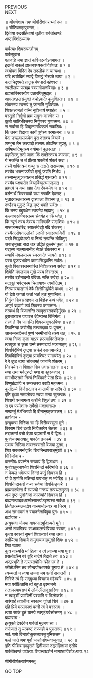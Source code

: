 PREVIOUS  
NEXT  
  
॥ श्रीगणेशाय नमः श्रीगौरीशंकराभ्यां नमः ॥  
॥ श्रीशिवमहापुराणम् ॥  
द्वितीया रुद्रसंहितायां तृतीयः पार्वतीखण्डे  
अष्टाविंशोऽध्यायः  
  
पार्वत्याः शिवरूपदर्शनम्  
पार्वत्युवाच  
एतावद्धि मया ज्ञातं कश्चिदन्योऽयमागतः ।  
इदानीं सकलं ज्ञातमवध्यस्त्वं विशेषतः ॥ १ ॥  
त्वयोक्तं विदितं देव तदलीकं न चान्यथा ।  
यदि त्वयोदितं स्याद्वै विरुद्धं नोच्यते त्वया ॥ २ ॥  
कदाचिद्दृश्यते तादृक् वेषधारी महेश्वरः ।  
स्वलीलया परब्रह्म स्वरागोपात्तविग्रहः ॥ ३ ॥  
ब्रह्मचारिस्वरूपेण प्रतारयितुमुद्यतः ।  
आगतश्छलसंयुक्तं वचोऽवादीः कुयुक्तितः। ॥ ४ ॥  
शंकरस्य स्वरूपं तु जानामि सुविशेषतः ।  
शिवतत्त्वमतो वच्मि सुविचार्य यथार्हतः ॥ ५ ॥  
वस्तुतो निर्गुणो ब्रह्म सगुणः कारणेन सः ।  
कुतो जातिर्भवेत्तस्य निर्गुणस्य गुणात्मनः ॥ ६ ॥  
स सर्वासां हि विद्यानामधिष्ठानं सदाशिवः ।  
किं तस्य विद्यया कार्यं पूर्णस्य परमात्मनः ॥ ७ ॥  
वेदा उच्छ्वासरूपेण पुरा दत्ताश्च विष्णवे ।  
शम्भुना तेन कल्पादौ तत्समः कोऽस्ति सुप्रभुः ॥ ८ ॥  
सर्वेषामादिभूतस्य वयोमानं कुतस्ततः ।  
प्रकृतिस्तु ततो जाता किं शक्तेस्तस्य कारणम् ॥ ९ ॥  
ये भजन्ति च तं प्रीत्या शक्तीशं शंकरं सदा ।  
तस्मै शक्तित्रयं शम्भुः स ददाति सदाव्ययम् ॥ १० ॥  
तस्यैव भजनाज्जीवो मृत्युं जयति निर्भयः ।  
तस्मान्मृत्युञ्जयन्नाम प्रसिद्धं भुवनत्रये ॥ ११ ॥  
तस्यैव पक्षपातेन विष्णुर्विष्णुत्वमाप्नुयात् ।  
ब्रह्मत्वं च यथा ब्रह्मा देवा देवत्वमेव च ॥ १२ ॥  
दर्शनार्थं शिवस्यादौ यथा गच्छति देवराट् ।  
भूतादयस्तत्परस्य द्वारपालाः शिवस्य तु ॥ १३ ॥  
दण्डैश्च मुकुटं विद्धं मृष्टं भवति सर्वतः ।  
किं तस्य बहुपक्षेण स्वयमेव महाप्रभुः ॥ १४ ॥  
कल्याणरूपिणस्तस्य सेवयेह न किं भवेत् ।  
किं न्यूनं तस्य देवस्य मामिच्छति सदाशिवः ॥ १५ ॥  
सप्तजन्मदरिद्रः स्यात्सेवेद्यो यदि शंकरम् ।  
तस्यैतत्सेवनाल्लोको लक्ष्मीः स्यादनपायिनी ॥ १६ ॥  
यदग्रे सिद्धयोऽष्टौ च नित्यं नृत्यन्ति तोषितुम् ।  
अवाङ्मुखाः सदा तत्र तद्धितं दुर्ल्लभं कुतः ॥ १७ ॥  
यद्यस्य मङ्‌गालानीह सेवते शंकरस्य न ।  
यथापि मंगलन्तस्य स्मरणादेव जायते ॥ १८ ॥  
यस्य पूजाप्रभावेण कामाःसिद्ध्यन्ति सर्वशः ।  
कुतो विकारस्तस्यास्ति निर्विकारस्य सर्वदा ॥ १९ ॥  
शिवेति मंगलन्नाम मुखे यस्य निरन्तरम् ।  
तस्यैव दर्शनादन्ये पवित्राः सन्ति सर्वदा ॥ २० ॥  
यद्यपूतं भवेद्‌भस्म चितायाश्च त्वयोदितम् ।  
नित्यमस्याङ्‌गगं देवैः शिरोभिर्द्धार्यते कथम् ॥ २१ ॥  
यो देवो जगतां कर्ता भर्ता हर्ता गुणान्वितः ।  
निर्गुणः शिवसञ्ज्ञश्च स विज्ञेयः कथं भवेत् ॥ २२ ॥  
अगुणं ब्रह्मणो रूपं शिवस्य परमात्मनः ।  
तत्कथं हि विजानन्ति त्वादृशास्तद्‌बहिर्मुखाः ॥ २३ ॥  
दुराचाराश्च पापाश्च देवेभ्यस्ते विनिर्गताः ।  
तत्त्वं ते नैव जानन्ति शिवस्यागुणरूपिणः ॥ २४ ॥  
शिवनिन्दां करोतीह तत्त्वमज्ञाय यः पुमान् ।  
आजन्मसञ्चितं पुण्यं भस्मीभवति तस्य तत् ॥ २५ ॥  
त्वया निन्दा कृता याऽत्र हरस्यामिततेजसः ।  
त्वत्पूजा च कृता यन्मे तस्मात्पापं भजाम्यहम् ॥ २६ ॥  
शिवविद्वेषिणं दृष्ट्वा सचेलं स्नानमाचरेत् ।  
शिवविद्वेषिणं दृष्ट्वा प्रायश्चितं समाचरेत् ॥ २७ ॥  
रे रे दुष्ट त्वया चोक्तमहं जानामि शंकरम् ।  
निश्चयेन न विज्ञातः शिव एव सनातनः ॥ २८ ॥  
यथा तथा भवेद्‌रुद्रो यथा वा बहुरूपवान् ।  
ममाभीष्टतमो नित्यं निर्विकारी सतां प्रियः ॥ २९ ॥  
विष्णुर्ब्रह्मापि न समस्तस्य क्वापि महात्मनः ।  
कुतोऽन्ये निर्जराद्याश्च कालाधीनाः सदैव ते ॥ ३० ॥  
इति बुध्या समालोक्य स्वया सत्या सुतत्त्वतः ।  
शिवार्थं वनमागत्य करोमि विपुलं तपः ॥ ३१ ॥  
स एव परमेशानः सर्वेशो भक्तवत्सलः ।  
सम्प्राप्तुं मेऽभिलाषो हि दीनानुग्रहकारकम् ॥ ३२ ॥  
ब्रह्मोवाच -  
इत्युक्त्वा गिरिजा सा हि गिरीश्वरसुता मुने ।  
विरराम शिवं दध्यौ निर्विकारेण चेतसा ॥ ३३ ॥  
तदाकर्ण्य वचो देव्या ब्रह्मचारी स वै द्विजः ।  
पुनर्वचनमाख्यातुं यावदेव प्रचक्रमे ॥ ३४ ॥  
उवाच गिरिजा तावत्स्वसखीं विजयां द्रुतम् ।  
शिव सक्तमनोवृत्तिः शिवनिन्दापराङ्मुखी ॥ ३५ ॥  
गिरिजोवाच -  
वारणीयः प्रयत्नेन सख्ययं हि द्विजाधमः ।  
पुनर्वक्तुमनाश्चैव शिवनिन्दां करिष्यति ॥ ३६ ॥  
न केवलं भवेत्पापं निन्दां कर्तुः शिवस्य हि ।  
यो वै शृणोति तन्निन्दां पापभाक् स भवेदिह ॥ ३७ ॥  
शिवनिन्दाकरो वध्यः सर्वथा शिवकिङ्‌करैः ।  
ब्राह्मणश्चेत्स वै त्याज्यो गन्तव्यं तत्स्थलाद्द्रुतम् ॥ ३८ ॥  
अयं दुष्टः पुनर्निन्दां करिष्यति शिवस्य हि ।  
ब्राह्मणत्वादवध्यश्चैत्त्याज्योऽदृश्यश्च सर्वथा ॥ ३९ ॥  
हित्वैतत्स्थलमद्येव यास्यामोऽन्यत्र मा चिरम् ।  
अथ सम्भाषणं न स्यादनेनाविदुषा पुनः ॥ ४० ॥  
ब्रह्मोवाच -  
इत्युक्त्वा चोमया यावत्पादमुत्क्षिप्यते मुने ।  
असौ तावच्छिवः साक्षादालम्बे प्रियया स्वयम् ॥ ४१ ॥  
कृत्वा स्वरूपं सुभगं शिवाध्यानं यथा तथा ।  
दर्शयित्वा शिवायै तामुवाचावाङ्मुखीं शिवः ॥ ४२ ॥  
शिव उवाच  
कुत्र यास्यसि मां हित्वा न त्वं त्याज्या मया पुनः ।  
प्रसन्नोऽस्मि वरं ब्रूहि नादेयं विद्यते तव ॥ ४३ ॥  
अद्यप्रभृति ते दासस्तपोभिः क्रीत एव ते ।  
क्रीतोऽस्मि तव सौन्दर्यात्क्षणमेकं युगाय ते ॥ ४४ ॥  
त्यज्यतां च त्वया लज्जा मम पत्नी सनातनी ।  
गिरिजे त्वं हि सद्‌बुध्या विचारय महेश्वरि ॥ ४५ ॥  
मया परीक्षितासि त्वं बहुधा दृढमानसे ।  
तत्क्षमस्वापराधं मे लोकलीलानुसारिणः ॥ ४६ ॥  
न त्वादृशीं प्रणयिनीं पश्यामि च त्रिलोकके ।  
सर्वथाहं तवाधीनः स्वकामः पूर्यतां शिवे ॥ ४७ ॥  
एहि प्रिये मत्सकाशं पत्नी त्वं मे वरस्तव ।  
त्वया साकं द्रुतं यास्ये स्वगृहं पर्वत्तोत्तमम् ॥ ४८ ॥  
ब्रह्मोवाच -  
इत्युक्ते देवदेवेन पार्वती मुदमाप सा ।  
तपोजातं तु यत्कष्टं तज्जहौ च पुरातनम् ॥ ४९ ॥  
सर्वः श्रमो विनष्टोभूत्सत्यास्तु मुनिसत्तम ।  
फले जाते श्रमः पूर्वो जन्तोर्नाशमवाप्नुयात् ॥ ५० ॥  
इति श्रीशिवमहापुराणे द्वितीयायां रुद्रसंहितायां तृतीये  
पार्वतीखण्डे पार्वत्याः शिवरूपदर्शनं नामाष्टाविंशोऽध्यायः २८  
  
  
श्रीगौरीशंकरार्पणमस्तु  
  
GO TOP
